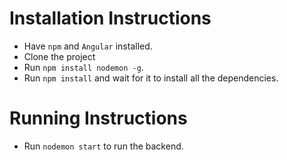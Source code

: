 # Installation Instructions

* Have `npm` and `Angular` installed.
* Clone the project
* Run `npm install nodemon -g`.
* Run `npm install` and wait for it to install all the dependencies.

# Running Instructions
* Run `nodemon start` to run the backend.
